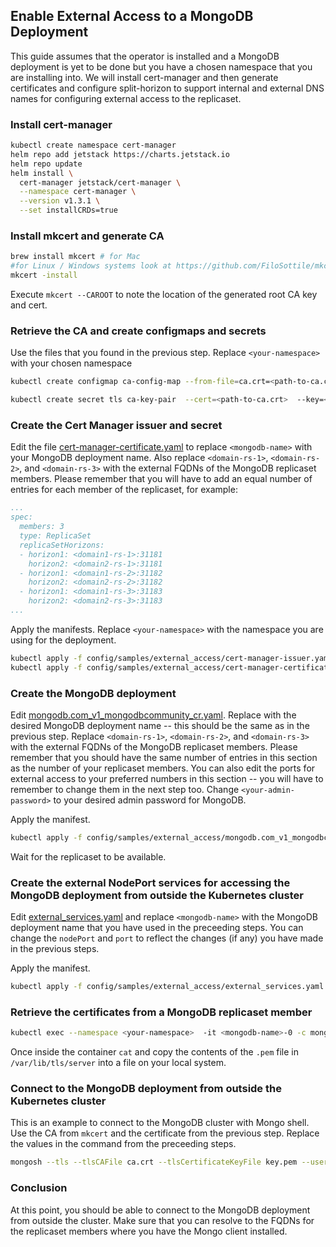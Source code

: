 ## Enable External Access to a MongoDB Deployment

This guide assumes that the operator is installed and a MongoDB deployment is yet to be done but you have a chosen namespace that you are installing into. We will install cert-manager and then generate certificates and configure split-horizon to support internal and external DNS names for configuring external access to the replicaset.

### Install cert-manager

```sh
kubectl create namespace cert-manager
helm repo add jetstack https://charts.jetstack.io
helm repo update
helm install \
  cert-manager jetstack/cert-manager \
  --namespace cert-manager \
  --version v1.3.1 \
  --set installCRDs=true
```

### Install mkcert and generate CA

```sh
brew install mkcert # for Mac
#for Linux / Windows systems look at https://github.com/FiloSottile/mkcert
mkcert -install
```

Execute ```mkcert --CAROOT``` to note the location of the generated root CA key and cert.

### Retrieve the CA and create configmaps and secrets

Use the files that you found in the previous step. Replace ```<your-namespace>``` with your chosen namespace

```sh
kubectl create configmap ca-config-map --from-file=ca.crt=<path-to-ca.crt> --namespace <your-namespace>

kubectl create secret tls ca-key-pair  --cert=<path-to-ca.crt>  --key=<path-to-ca.key> --namespace <your-namespace>
```

### Create the Cert Manager issuer and secret

Edit the file [cert-manager-certificate.yaml](../config/samples/external_access/cert-manager-certificate.yaml) to replace ```<mongodb-name>``` with your MongoDB deployment name. Also replace ```<domain-rs-1>```, ```<domain-rs-2>```, and ```<domain-rs-3>``` with the external FQDNs of the MongoDB replicaset members. Please remember that you will have to add an equal number of entries for each member of the replicaset, for example:

```yaml
...
spec:
  members: 3
  type: ReplicaSet
  replicaSetHorizons:
  - horizon1: <domain1-rs-1>:31181
    horizon2: <domain2-rs-1>:31181
  - horizon1: <domain1-rs-2>:31182
    horizon2: <domain2-rs-2>:31182
  - horizon1: <domain1-rs-3>:31183
    horizon2: <domain2-rs-3>:31183
...
```

Apply the manifests. Replace ```<your-namespace>``` with the namespace you are using for the deployment.

```sh
kubectl apply -f config/samples/external_access/cert-manager-issuer.yaml --namespace <your-namespace>
kubectl apply -f config/samples/external_access/cert-manager-certificate.yaml --namespace <your-namespace>
```

### Create the MongoDB deployment

Edit [mongodb.com_v1_mongodbcommunity_cr.yaml](../config/samples/external_access/mongodb.com_v1_mongodbcommunity_cr.yaml). Replace <mongodb-name> with the desired MongoDB deployment name -- this should be the same as in the previous step. Replace ```<domain-rs-1>```, ```<domain-rs-2>```, and ```<domain-rs-3>``` with the external FQDNs of the MongoDB replicaset members. Please remember that you should have the same number of entries in this section as the number of your replicaset members. You can also edit the ports for external access to your preferred numbers in this section -- you will have to remember to change them in the next step too. Change ```<your-admin-password>``` to your desired admin password for MongoDB.

Apply the manifest.

```sh
kubectl apply -f config/samples/external_access/mongodb.com_v1_mongodbcommunity_cr.yaml --namespace <your-namespace>
```

Wait for the replicaset to be available.

### Create the external NodePort services for accessing the MongoDB deployment from outside the Kubernetes cluster

Edit [external_services.yaml](../config/samples/external_access/external_services.yaml) and replace ```<mongodb-name>``` with the MongoDB deployment name that you have used in the preceeding steps. You can change the ```nodePort``` and ```port``` to reflect the changes (if any) you have made in the previous steps.

Apply the manifest.

```sh
kubectl apply -f config/samples/external_access/external_services.yaml --namespace <your-namespace>
```

### Retrieve the certificates from a MongoDB replicaset member

```sh
kubectl exec --namespace <your-namespace>  -it <mongodb-name>-0 -c mongod -- bash
```

Once inside the container ```cat``` and copy the contents of the ```.pem``` file in ```/var/lib/tls/server``` into a file on your local system.

### Connect to the MongoDB deployment from outside the Kubernetes cluster

This is an example to connect to the MongoDB cluster with Mongo shell. Use the CA from ```mkcert``` and the certificate from the previous step. Replace the values in the command from the preceeding steps.

```sh
mongosh --tls --tlsCAFile ca.crt --tlsCertificateKeyFile key.pem --username my-user --password <your-admin-password> mongodb://<domain-rs-1>:31181,<domain-rs-2>:31182,<domain-rs-3>:31183
```

### Conclusion
At this point, you should be able to connect to the MongoDB deployment from outside the cluster. Make sure that you can resolve to the FQDNs for the replicaset members where you have the Mongo client installed.
